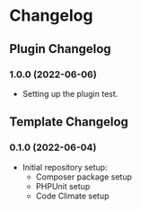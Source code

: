 # Changelog

## Plugin Changelog

### 1.0.0 (2022-06-06)

* Setting up the plugin test.

## Template Changelog

### 0.1.0 (2022-06-04)

* Initial repository setup:
  * Composer package setup
  * PHPUnit setup
  * Code Climate setup

